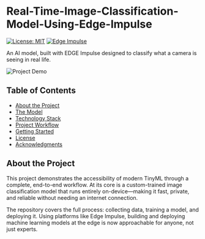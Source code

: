 # Real-Time-Image-Classification-Model-Using-Edge-Impulse

[![License: MIT](https://img.shields.io/badge/License-MIT-yellow.svg)](https://opensource.org/licenses/MIT)
[![Edge Impulse](https://img.shields.io/badge/Built%20With-Edge%20Impulse-blueviolet)](https://www.edgeimpulse.com/)

An AI model, built with EDGE Impulse designed to classify what a camera is seeing in real life.

![Project Demo](assets/demo.gif)

## Table of Contents
* [About the Project](#about-the-project)
* [The Model](#the-model)
* [Technology Stack](#technology-stack)
* [Project Workflow](#project-workflow)
* [Getting Started](#getting-started)
* [License](#license)
* [Acknowledgments](#acknowledgments)

## About the Project

This project demonstrates the accessibility of modern TinyML through a complete, end-to-end workflow. At its core is a custom-trained image classification model that runs entirely on-device—making it fast, private, and reliable without needing an internet connection.

The repository covers the full process: collecting data, training a model, and deploying it. Using platforms like Edge Impulse, building and deploying machine learning models at the edge is now approachable for anyone, not just experts.




